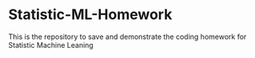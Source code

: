 # Statistic-ML-Homework
This is the repository to save and demonstrate the coding homework for Statistic Machine Leaning
